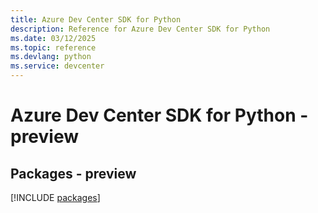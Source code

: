 ```yaml
---
title: Azure Dev Center SDK for Python
description: Reference for Azure Dev Center SDK for Python
ms.date: 03/12/2025
ms.topic: reference
ms.devlang: python
ms.service: devcenter
---
```

# Azure Dev Center SDK for Python - preview
## Packages - preview
[!INCLUDE [packages](dev-center-index.md)]